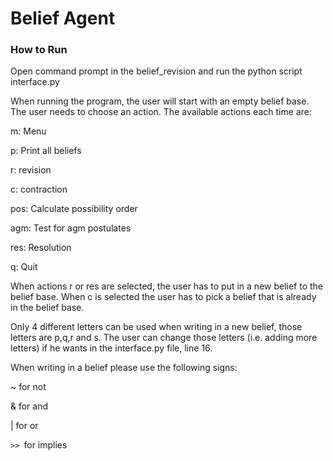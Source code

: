 # Belief Agent

### How to Run

Open command prompt in the belief_revision and run the python script interface.py

When running the program, the user will start with an empty belief base. The user needs to choose an action. The available actions each time are:

m: Menu

p: Print all beliefs

r: revision

c: contraction

pos: Calculate possibility order

agm: Test for agm postulates

res: Resolution

q: Quit


When actions r or res are selected, the user has to put in a new belief to the belief base. When c is selected the user has to pick a belief that is already in the belief base.

Only 4 different letters can be used when writing in a new belief, those letters are p,q,r and s. The user can change those letters (i.e. adding more letters) if he wants in the interface.py file, line 16.


When writing in a belief please use the following signs:

~ for not

& for and 

| for or

```>> ```for implies


